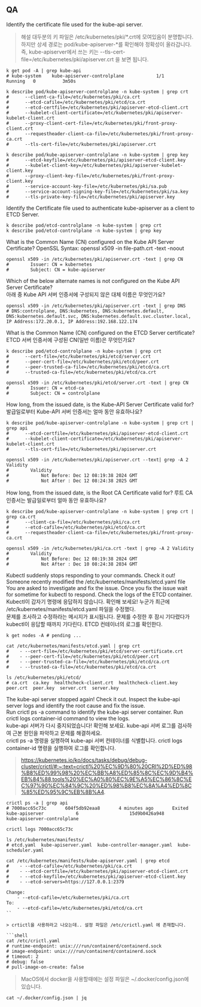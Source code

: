 ## QA

Identify the certificate file used for the kube-api server.

> 해설
> 대두분의 키 파일은 /etc/kubernetes/pki/*.crt에 모여있음이 분명합니다. <br>
> 하지만 상세 경로는 pod/kube-apiserver-*를 확인해야 정확성이 올라갑니다. <br>
> 즉, kube-apiserver에서 쓰는 키는 --tls-cert-file=/etc/kubernetes/pki/apiserver.crt 을 보면 됩니다.

```shell
k get pod -A | grep kube-api
# kube-system    kube-apiserver-controlplane            1/1     Running   0          3m50s

k describe pod/kube-apiserver-controlplane -n kube-system | grep crt
#      --client-ca-file=/etc/kubernetes/pki/ca.crt
#      --etcd-cafile=/etc/kubernetes/pki/etcd/ca.crt
#      --etcd-certfile=/etc/kubernetes/pki/apiserver-etcd-client.crt
#      --kubelet-client-certificate=/etc/kubernetes/pki/apiserver-kubelet-client.crt
#      --proxy-client-cert-file=/etc/kubernetes/pki/front-proxy-client.crt
#      --requestheader-client-ca-file=/etc/kubernetes/pki/front-proxy-ca.crt
#      --tls-cert-file=/etc/kubernetes/pki/apiserver.crt

k describe pod/kube-apiserver-controlplane -n kube-system | grep key
#      --etcd-keyfile=/etc/kubernetes/pki/apiserver-etcd-client.key
#      --kubelet-client-key=/etc/kubernetes/pki/apiserver-kubelet-client.key
#      --proxy-client-key-file=/etc/kubernetes/pki/front-proxy-client.key
#      --service-account-key-file=/etc/kubernetes/pki/sa.pub
#      --service-account-signing-key-file=/etc/kubernetes/pki/sa.key
#      --tls-private-key-file=/etc/kubernetes/pki/apiserver.key
```

Identify the Certificate file used to authenticate kube-apiserver as a client to ETCD Server.

```shell
k describe pod/etcd-controlplane -n kube-system | grep crt
k describe pod/etcd-controlplane -n kube-system | grep key
```

What is the Common Name (CN) configured on the Kube API Server Certificate?
OpenSSL Syntax: openssl x509 -in file-path.crt -text -noout

```shell
openssl x509 -in /etc/kubernetes/pki/apiserver.crt -text | grep CN
#        Issuer: CN = kubernetes
#        Subject: CN = kube-apiserver
```

Which of the below alternate names is not configured on the Kube API Server Certificate? <br>
아래 중 Kube API 서버 인증서에 구성되지 않은 대체 이름은 무엇인가요? 

```shell
openssl x509 -in /etc/kubernetes/pki/apiserver.crt -text | grep DNS
# DNS:controlplane, DNS:kubernetes, DNS:kubernetes.default, DNS:kubernetes.default.svc, DNS:kubernetes.default.svc.cluster.local, IP Address:172.20.0.1, IP Address:192.168.122.174
```

What is the Common Name (CN) configured on the ETCD Server certificate?
ETCD 서버 인증서에 구성된 CN(일반 이름)은 무엇인가요?

```shell
k describe pod/etcd-controlplane -n kube-system | grep crt
#      --cert-file=/etc/kubernetes/pki/etcd/server.crt
#      --peer-cert-file=/etc/kubernetes/pki/etcd/peer.crt
#      --peer-trusted-ca-file=/etc/kubernetes/pki/etcd/ca.crt
#      --trusted-ca-file=/etc/kubernetes/pki/etcd/ca.crt

openssl x509 -in /etc/kubernetes/pki/etcd/server.crt -text | grep CN
#        Issuer: CN = etcd-ca
#        Subject: CN = controlplane
```

How long, from the issued date, is the Kube-API Server Certificate valid for?
발급일로부터 Kube-API 서버 인증서는 얼마 동안 유효하나요?

```shell
k describe pod/kube-apiserver-controlplane -n kube-system | grep crt | grep api
#      --etcd-certfile=/etc/kubernetes/pki/apiserver-etcd-client.crt
#      --kubelet-client-certificate=/etc/kubernetes/pki/apiserver-kubelet-client.crt
#      --tls-cert-file=/etc/kubernetes/pki/apiserver.crt

openssl x509 -in /etc/kubernetes/pki/apiserver.crt --text| grep -A 2 Validity
#        Validity
#            Not Before: Dec 12 08:19:38 2024 GMT
#            Not After : Dec 12 08:24:38 2025 GMT
```

How long, from the issued date, is the Root CA Certificate valid for?
루트 CA 인증서는 발급일로부터 얼마 동안 유효하나요?

```shell
k describe pod/kube-apiserver-controlplane -n kube-system | grep crt | grep ca.crt
#      --client-ca-file=/etc/kubernetes/pki/ca.crt
#      --etcd-cafile=/etc/kubernetes/pki/etcd/ca.crt
#      --requestheader-client-ca-file=/etc/kubernetes/pki/front-proxy-ca.crt

openssl x509 -in /etc/kubernetes/pki/ca.crt -text | grep -A 2 Validity
#        Validity
#            Not Before: Dec 12 08:19:38 2024 GMT
#            Not After : Dec 10 08:24:38 2034 GMT
```

Kubectl suddenly stops responding to your commands. Check it out! Someone recently modified the /etc/kubernetes/manifests/etcd.yaml file <br>
You are asked to investigate and fix the issue. Once you fix the issue wait for sometime for kubectl to respond. Check the logs of the ETCD container. <br>
Kubectl이 갑자기 명령에 응답하지 않습니다. 확인해 보세요! 누군가 최근에 /etc/kubernetes/manifests/etcd.yaml 파일을 수정했다. <br>
문제를 조사하고 수정하라는 메시지가 표시됩니다. 문제를 수정한 후 잠시 기다렸다가 kubectl이 응답할 때까지 기다린다. ETCD 컨테이너의 로그를 확인한다.

```shell
k get nodes -A # pending ...

cat /etc/kubernetes/manifests/etcd.yaml | grep crt
#    - --cert-file=/etc/kubernetes/pki/etcd/server-certificate.crt
#    - --peer-cert-file=/etc/kubernetes/pki/etcd/peer.crt
#    - --peer-trusted-ca-file=/etc/kubernetes/pki/etcd/ca.crt
#    - --trusted-ca-file=/etc/kubernetes/pki/etcd/ca.crt

ls /etc/kubernetes/pki/etcd/
# ca.crt  ca.key  healthcheck-client.crt  healthcheck-client.key  peer.crt  peer.key  server.crt  server.key
```

The kube-api server stopped again! Check it out. Inspect the kube-api server logs and identify the root cause and fix the issue. <br>
Run crictl ps -a command to identify the kube-api server container. Run crictl logs container-id command to view the logs. <br>
kube-api 서버가 다시 중지되었습니다! 확인해 보세요. kube-api 서버 로그를 검사하여 근본 원인을 파악하고 문제를 해결하세요. <br>
crictl ps -a 명령을 실행하여 kube-api 서버 컨테이너를 식별합니다. crictl logs container-id 명령을 실행하여 로그를 확인합니다.

> https://kubernetes.io/ko/docs/tasks/debug/debug-cluster/crictl/#:~:text=crictl%20%EC%9D%80%20CRI%2D%ED%98%B8%ED%99%98%20%EC%BB%A8%ED%85%8C%EC%9D%B4%EB%84%88,tools%20%EC%A0%80%EC%9E%A5%EC%86%8C%EC%97%90%EC%84%9C%20%ED%98%B8%EC%8A%A4%ED%8C%85%ED%95%9C%EB%8B%A4.

```shell
crictl ps -a | grep api
# 7000acc65c73c       604f5db92eaa8       4 minutes ago       Exited              kube-apiserver            6                   15d9b0426a948       kube-apiserver-controlplane

crictl logs 7000acc65c73c

ls /etc/kubernetes/manifests/
# etcd.yaml  kube-apiserver.yaml  kube-controller-manager.yaml  kube-scheduler.yaml

cat /etc/kubernetes/manifests/kube-apiserver.yaml | grep etcd
#    - --etcd-cafile=/etc/kubernetes/pki/ca.crt
#    - --etcd-certfile=/etc/kubernetes/pki/apiserver-etcd-client.crt
#    - --etcd-keyfile=/etc/kubernetes/pki/apiserver-etcd-client.key
#    - --etcd-servers=https://127.0.0.1:2379

Change:
    - --etcd-cafile=/etc/kubernetes/pki/ca.crt
To:
    - --etcd-cafile=/etc/kubernetes/pki/etcd/ca.crt
``

> crtictl을 사용하라고 나오는데.. 설정 파일은 /etc/crictl.yaml 에 존재합니다.

```shell
cat /etc/crictl.yaml
# runtime-endpoint: unix:///run/containerd/containerd.sock
# image-endpoint: unix:///run/containerd/containerd.sock
# timeout: 2
# debug: false
# pull-image-on-create: false
```

> MacOS에서 docker을 사용할때에는 설정 파일은 ~/.docker/config.json에 있습니다.

```shell
cat ~/.docker/config.json | jq
```